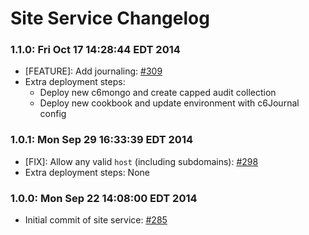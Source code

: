 # Site Service Changelog

### 1.1.0: Fri Oct 17 14:28:44 EDT 2014
* [FEATURE]: Add journaling: [#309](https://github.com/cinema6/cwrx/pull/309)
* Extra deployment steps:
    * Deploy new c6mongo and create capped audit collection
    * Deploy new cookbook and update environment with c6Journal config

### 1.0.1: Mon Sep 29 16:33:39 EDT 2014
* [FIX]: Allow any valid `host` (including subdomains): [#298](https://github.com/cinema6/cwrx/pull/298)
* Extra deployment steps: None

### 1.0.0: Mon Sep 22 14:08:00 EDT 2014
* Initial commit of site service: [#285](https://github.com/cinema6/cwrx/pull/285)
